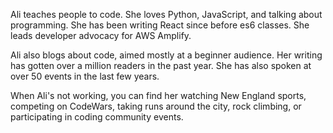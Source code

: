 Ali teaches people to code. She loves Python, JavaScript, and talking about programming. She has been writing React since before es6 classes. She leads developer advocacy for AWS Amplify.

Ali also blogs about code, aimed mostly at a beginner audience. Her writing has gotten over a million readers in the past year. She has also spoken at over 50 events in the last few years.

When Ali's not working, you can find her watching New England sports, competing on CodeWars, taking runs around the city, rock climbing, or participating in coding community events.
